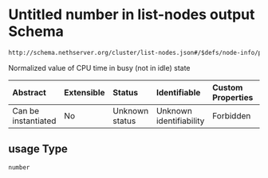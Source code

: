# Untitled number in list-nodes output Schema

```txt
http://schema.nethserver.org/cluster/list-nodes.json#/$defs/node-info/properties/cpu/properties/usage
```

Normalized value of CPU time in busy (not in idle) state

| Abstract            | Extensible | Status         | Identifiable            | Custom Properties | Additional Properties | Access Restrictions | Defined In                                                          |
| :------------------ | :--------- | :------------- | :---------------------- | :---------------- | :-------------------- | :------------------ | :------------------------------------------------------------------ |
| Can be instantiated | No         | Unknown status | Unknown identifiability | Forbidden         | Allowed               | none                | [list-nodes.json\*](cluster/list-nodes.json "open original schema") |

## usage Type

`number`
